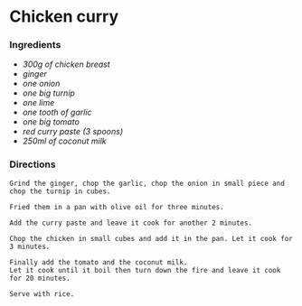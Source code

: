 # Chicken curry

### Ingredients
* *300g of chicken breast*
* *ginger*
* *one onion*
* *one big turnip*
* *one lime*
* *one tooth of garlic*
* *one big tomato*
* *red curry paste (3 spoons)*
* *250ml of coconut milk*

### Directions
```
Grind the ginger, chop the garlic, chop the onion in small piece and chop the turnip in cubes.

Fried them in a pan with olive oil for three minutes.

Add the curry paste and leave it cook for another 2 minutes.

Chop the chicken in small cubes and add it in the pan. Let it cook for 3 minutes.

Finally add the tomato and the coconut milk. 
Let it cook until it boil then turn down the fire and leave it cook for 20 minutes.

Serve with rice.
```